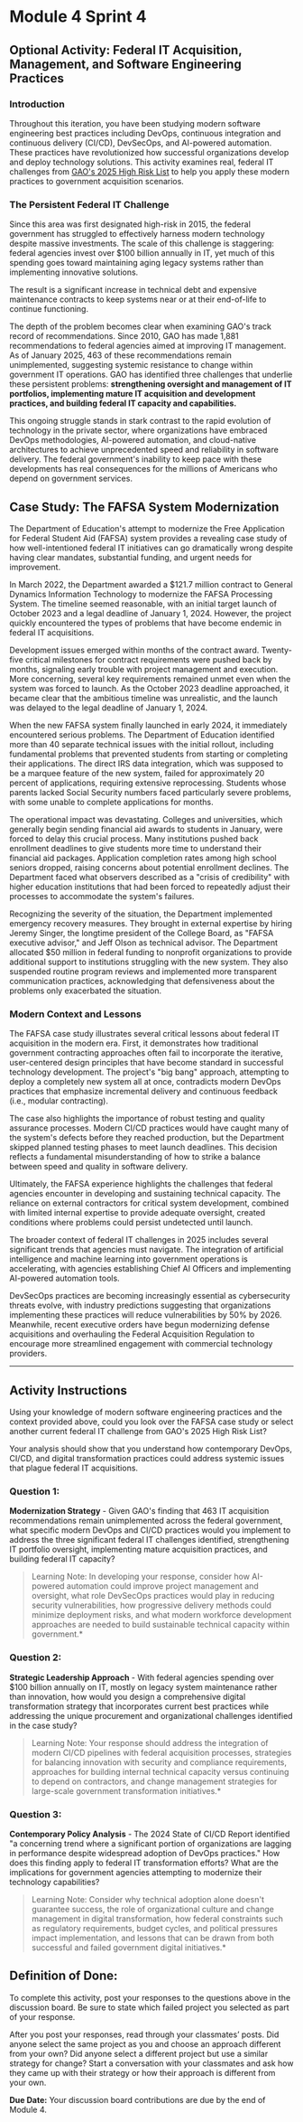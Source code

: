 # Module 4 Sprint 4

## Optional Activity: Federal IT Acquisition, Management, and Software Engineering Practices

### Introduction

Throughout this iteration, you have been studying modern software engineering best practices including DevOps, continuous integration and continuous delivery (CI/CD), DevSecOps, and AI-powered automation. These practices have revolutionized how successful organizations develop and deploy technology solutions. This activity examines real, federal IT challenges from [GAO's 2025 High Risk List](https://www.gao.gov/products/gao-25-107743) to help you apply these modern practices to government acquisition scenarios.

### The Persistent Federal IT Challenge

Since this area was first designated high-risk in 2015, the federal government has struggled to effectively harness modern technology despite massive investments. The scale of this challenge is staggering: federal agencies invest over $100 billion annually in IT, yet much of this spending goes toward maintaining aging legacy systems rather than implementing innovative solutions.

The result is a significant increase in technical debt and expensive maintenance contracts to keep systems near or at their end-of-life to continue functioning.

The depth of the problem becomes clear when examining GAO's track record of recommendations. Since 2010, GAO has made 1,881 recommendations to federal agencies aimed at improving IT management. As of January 2025, 463 of these recommendations remain unimplemented, suggesting systemic resistance to change within government IT operations. GAO has identified three challenges that underlie these persistent problems: **strengthening oversight and management of IT portfolios, implementing mature IT acquisition and development practices, and building federal IT capacity and capabilities.**

This ongoing struggle stands in stark contrast to the rapid evolution of technology in the private sector, where organizations have embraced DevOps methodologies, AI-powered automation, and cloud-native architectures to achieve unprecedented speed and reliability in software delivery. The federal government's inability to keep pace with these developments has real consequences for the millions of Americans who depend on government services.

## Case Study: The FAFSA System Modernization

The Department of Education's attempt to modernize the Free Application for Federal Student Aid (FAFSA) system provides a revealing case study of how well-intentioned federal IT initiatives can go dramatically wrong despite having clear mandates, substantial funding, and urgent needs for improvement.

In March 2022, the Department awarded a $121.7 million contract to General Dynamics Information Technology to modernize the FAFSA Processing System. The timeline seemed reasonable, with an initial target launch of October 2023 and a legal deadline of January 1, 2024\. However, the project quickly encountered the types of problems that have become endemic in federal IT acquisitions.

Development issues emerged within months of the contract award. Twenty-five critical milestones for contract requirements were pushed back by months, signaling early trouble with project management and execution. More concerning, several key requirements remained unmet even when the system was forced to launch. As the October 2023 deadline approached, it became clear that the ambitious timeline was unrealistic, and the launch was delayed to the legal deadline of January 1, 2024\.

When the new FAFSA system finally launched in early 2024, it immediately encountered serious problems. The Department of Education identified more than 40 separate technical issues with the initial rollout, including fundamental problems that prevented students from starting or completing their applications. The direct IRS data integration, which was supposed to be a marquee feature of the new system, failed for approximately 20 percent of applications, requiring extensive reprocessing. Students whose parents lacked Social Security numbers faced particularly severe problems, with some unable to complete applications for months.

The operational impact was devastating. Colleges and universities, which generally begin sending financial aid awards to students in January, were forced to delay this crucial process. Many institutions pushed back enrollment deadlines to give students more time to understand their financial aid packages. Application completion rates among high school seniors dropped, raising concerns about potential enrollment declines. The Department faced what observers described as a "crisis of credibility" with higher education institutions that had been forced to repeatedly adjust their processes to accommodate the system's failures.

Recognizing the severity of the situation, the Department implemented emergency recovery measures. They brought in external expertise by hiring Jeremy Singer, the longtime president of the College Board, as "FAFSA executive advisor," and Jeff Olson as technical advisor. The Department allocated $50 million in federal funding to nonprofit organizations to provide additional support to institutions struggling with the new system. They also suspended routine program reviews and implemented more transparent communication practices, acknowledging that defensiveness about the problems only exacerbated the situation.

### Modern Context and Lessons

The FAFSA case study illustrates several critical lessons about federal IT acquisition in the modern era. First, it demonstrates how traditional government contracting approaches often fail to incorporate the iterative, user-centered design principles that have become standard in successful technology development. The project's "big bang" approach, attempting to deploy a completely new system all at once, contradicts modern DevOps practices that emphasize incremental delivery and continuous feedback (i.e., modular contracting).

The case also highlights the importance of robust testing and quality assurance processes. Modern CI/CD practices would have caught many of the system's defects before they reached production, but the Department skipped planned testing phases to meet launch deadlines. This decision reflects a fundamental misunderstanding of how to strike a balance between speed and quality in software delivery.

Ultimately, the FAFSA experience highlights the challenges that federal agencies encounter in developing and sustaining technical capacity. The reliance on external contractors for critical system development, combined with limited internal expertise to provide adequate oversight, created conditions where problems could persist undetected until launch.

The broader context of federal IT challenges in 2025 includes several significant trends that agencies must navigate. The integration of artificial intelligence and machine learning into government operations is accelerating, with agencies establishing Chief AI Officers and implementing AI-powered automation tools.

DevSecOps practices are becoming increasingly essential as cybersecurity threats evolve, with industry predictions suggesting that organizations implementing these practices will reduce vulnerabilities by 50% by 2026\. Meanwhile, recent executive orders have begun modernizing defense acquisitions and overhauling the Federal Acquisition Regulation to encourage more streamlined engagement with commercial technology providers.

---
## Activity Instructions

Using your knowledge of modern software engineering practices and the context provided above, could you look over the FAFSA case study or select another current federal IT challenge from GAO's 2025 High Risk List?

Your analysis should show that you understand how contemporary DevOps, CI/CD, and digital transformation practices could address systemic issues that plague federal IT acquisitions.

### Question 1: 

**Modernization Strategy** -  Given GAO's finding that 463 IT acquisition recommendations remain unimplemented across the federal government, what specific modern DevOps and CI/CD practices would you implement to address the three significant federal IT challenges identified, strengthening IT portfolio oversight, implementing mature acquisition practices, and building federal IT capacity?

>Learning Note: In developing your response, consider how AI-powered automation could improve project management and oversight, what role DevSecOps practices would play in reducing security vulnerabilities, how progressive delivery methods could minimize deployment risks, and what modern workforce development approaches are needed to build sustainable technical capacity within government.*

### Question 2: 

**Strategic Leadership Approach** - With federal agencies spending over $100 billion annually on IT, mostly on legacy system maintenance rather than innovation, how would you design a comprehensive digital transformation strategy that incorporates current best practices while addressing the unique procurement and organizational challenges identified in the case study?

>Learning Note: Your response should address the integration of modern CI/CD pipelines with federal acquisition processes, strategies for balancing innovation with security and compliance requirements, approaches for building internal technical capacity versus continuing to depend on contractors, and change management strategies for large-scale government transformation initiatives.*

### Question 3: 

**Contemporary Policy Analysis** - The 2024 State of CI/CD Report identified "a concerning trend where a significant portion of organizations are lagging in performance despite widespread adoption of DevOps practices." How does this finding apply to federal IT transformation efforts? What are the implications for government agencies attempting to modernize their technology capabilities?

>Learning Note: Consider why technical adoption alone doesn't guarantee success, the role of organizational culture and change management in digital transformation, how federal constraints such as regulatory requirements, budget cycles, and political pressures impact implementation, and lessons that can be drawn from both successful and failed government digital initiatives.*

## Definition of Done:

To complete this activity, post your responses to the questions above in the discussion board. Be sure to state which failed project you selected as part of your response.

After you post your responses, read through your classmates’ posts. Did anyone select the same project as you and choose an approach different from your own? Did anyone select a different project but use a similar strategy for change? Start a conversation with your classmates and ask how they came up with their strategy or how their approach is different from your own.

**Due Date:** Your discussion board contributions are due by the end of Module 4\.




